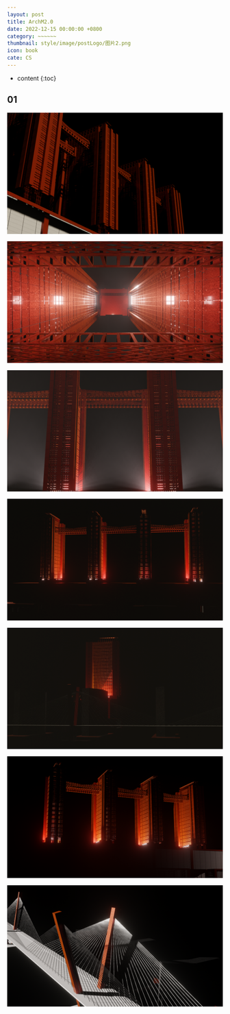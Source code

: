 ```yaml
---
layout: post
title: ArchM2.0
date: 2022-12-15 00:00:00 +0800
category: ~~~~~~
thumbnail: style/image/postLogo/图片2.png
icon: book
cate: CS
---
```



* content
{:toc}



## 01





![C12](style/image/ALL_MY_MD_2/C12.png)

![C20](style/image/ALL_MY_MD_2/C20.png)

![C21](style/image/ALL_MY_MD_2/C21.png)

![C22](style/image/ALL_MY_MD_2/C22.png)



![C19](style/image/ALL_MY_MD_2/C19.png)

![C17](style/image/ALL_MY_MD_2/C17.png)

![c10](style/image/ALL_MY_MD_2/c2.png)
